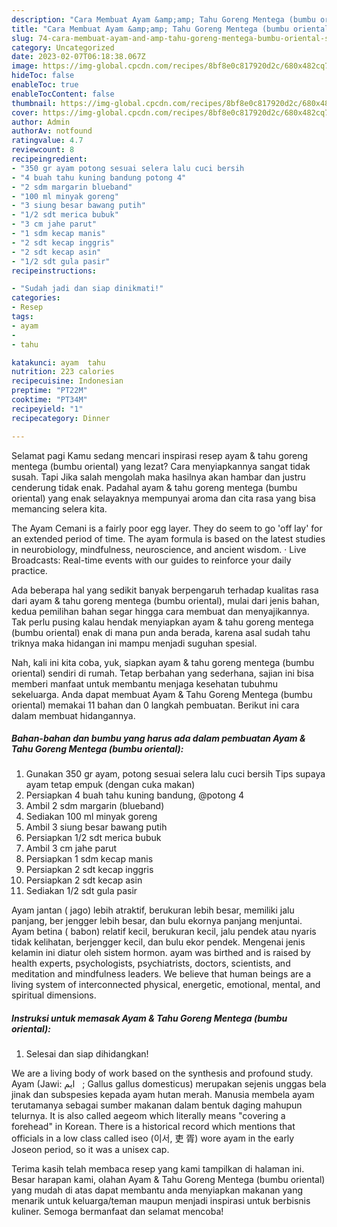 ```yaml
---
description: "Cara Membuat Ayam &amp;amp; Tahu Goreng Mentega (bumbu oriental), Sempurna"
title: "Cara Membuat Ayam &amp;amp; Tahu Goreng Mentega (bumbu oriental), Sempurna"
slug: 74-cara-membuat-ayam-and-amp-tahu-goreng-mentega-bumbu-oriental-sempurna
category: Uncategorized
date: 2023-02-07T06:18:38.067Z
image: https://img-global.cpcdn.com/recipes/8bf8e0c817920d2c/680x482cq70/ayam-tahu-goreng-mentega-bumbu-oriental-foto-resep-utama.jpg
hideToc: false
enableToc: true
enableTocContent: false
thumbnail: https://img-global.cpcdn.com/recipes/8bf8e0c817920d2c/680x482cq70/ayam-tahu-goreng-mentega-bumbu-oriental-foto-resep-utama.jpg
cover: https://img-global.cpcdn.com/recipes/8bf8e0c817920d2c/680x482cq70/ayam-tahu-goreng-mentega-bumbu-oriental-foto-resep-utama.jpg
author: Admin
authorAv: notfound
ratingvalue: 4.7
reviewcount: 8
recipeingredient:
- "350 gr ayam potong sesuai selera lalu cuci bersih                      Tips supaya ayam tetap empuk dengan cuka makan"
- "4 buah tahu kuning bandung potong 4"
- "2 sdm margarin blueband"
- "100 ml minyak goreng"
- "3 siung besar bawang putih"
- "1/2 sdt merica bubuk"
- "3 cm jahe parut"
- "1 sdm kecap manis"
- "2 sdt kecap inggris"
- "2 sdt kecap asin"
- "1/2 sdt gula pasir"
recipeinstructions:

- "Sudah jadi dan siap dinikmati!"
categories:
- Resep
tags:
- ayam
- 
- tahu

katakunci: ayam  tahu 
nutrition: 223 calories
recipecuisine: Indonesian
preptime: "PT22M"
cooktime: "PT34M"
recipeyield: "1"
recipecategory: Dinner

---
```



Selamat pagi Kamu sedang mencari inspirasi resep ayam &amp; tahu goreng mentega (bumbu oriental) yang lezat? Cara menyiapkannya sangat tidak susah. Tapi Jika salah mengolah maka hasilnya akan hambar dan justru cenderung tidak enak. Padahal ayam &amp; tahu goreng mentega (bumbu oriental) yang enak selayaknya mempunyai aroma dan cita rasa yang bisa memancing selera kita.


The Ayam Cemani is a fairly poor egg layer. They do seem to go &#39;off lay&#39; for an extended period of time. The ayam formula is based on the latest studies in neurobiology, mindfulness, neuroscience, and ancient wisdom. · Live Broadcasts: Real-time events with our guides to reinforce your daily practice.

Ada beberapa hal yang sedikit banyak berpengaruh terhadap kualitas rasa dari ayam &amp; tahu goreng mentega (bumbu oriental), mulai dari jenis bahan, kedua pemilihan bahan segar hingga cara membuat dan menyajikannya. Tak perlu pusing kalau hendak menyiapkan ayam &amp; tahu goreng mentega (bumbu oriental) enak di mana pun anda berada, karena asal sudah tahu triknya maka hidangan ini mampu menjadi suguhan spesial.


Nah, kali ini kita coba, yuk, siapkan ayam &amp; tahu goreng mentega (bumbu oriental) sendiri di rumah. Tetap berbahan yang sederhana, sajian ini bisa memberi manfaat untuk membantu menjaga kesehatan tubuhmu sekeluarga. Anda dapat membuat Ayam &amp; Tahu Goreng Mentega (bumbu oriental) memakai 11 bahan dan 0 langkah pembuatan. Berikut ini cara dalam membuat hidangannya.

<!--inarticleads1-->

##### Bahan-bahan dan bumbu yang harus ada dalam pembuatan Ayam &amp; Tahu Goreng Mentega (bumbu oriental):

1. Gunakan 350 gr ayam, potong sesuai selera lalu cuci bersih                      Tips supaya ayam tetap empuk (dengan cuka makan)
1. Persiapkan 4 buah tahu kuning bandung, @potong 4
1. Ambil 2 sdm margarin (blueband)
1. Sediakan 100 ml minyak goreng
1. Ambil 3 siung besar bawang putih
1. Persiapkan 1/2 sdt merica bubuk
1. Ambil 3 cm jahe parut
1. Persiapkan 1 sdm kecap manis
1. Persiapkan 2 sdt kecap inggris
1. Persiapkan 2 sdt kecap asin
1. Sediakan 1/2 sdt gula pasir


Ayam jantan ( jago) lebih atraktif, berukuran lebih besar, memiliki jalu panjang, ber jengger lebih besar, dan bulu ekornya panjang menjuntai. Ayam betina ( babon) relatif kecil, berukuran kecil, jalu pendek atau nyaris tidak kelihatan, berjengger kecil, dan bulu ekor pendek. Mengenai jenis kelamin ini diatur oleh sistem hormon. ayam was birthed and is raised by health experts, psychologists, psychiatrists, doctors, scientists, and meditation and mindfulness leaders. We believe that human beings are a living system of interconnected physical, energetic, emotional, mental, and spiritual dimensions. 

<!--inarticleads2-->

##### Instruksi untuk memasak Ayam &amp; Tahu Goreng Mentega (bumbu oriental):


1. Selesai dan siap dihidangkan!

We are a living body of work based on the synthesis and profound study. Ayam (Jawi: ‏ ايم ‎ ‎; Gallus gallus domesticus) merupakan sejenis unggas bela jinak dan subspesies kepada ayam hutan merah. Manusia membela ayam terutamanya sebagai sumber makanan dalam bentuk daging mahupun telurnya. It is also called aegeom which literally means &#34;covering a forehead&#34; in Korean. There is a historical record which mentions that officials in a low class called iseo (이서, 吏 胥) wore ayam in the early Joseon period, so it was a unisex cap. 

Terima kasih telah membaca resep yang kami tampilkan di halaman ini. Besar harapan kami, olahan Ayam &amp; Tahu Goreng Mentega (bumbu oriental) yang mudah di atas dapat membantu anda menyiapkan makanan yang menarik untuk keluarga/teman maupun menjadi inspirasi untuk berbisnis kuliner. Semoga bermanfaat dan selamat mencoba!
